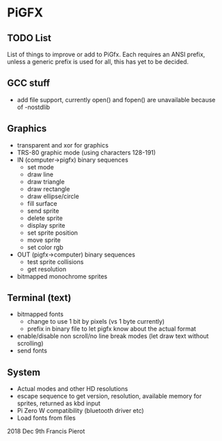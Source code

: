 # PiGFX
## TODO  List

List of things to improve or add to PiGfx. Each requires an ANSI prefix, unless
a generic prefix is used for all, this has yet to be decided.

## GCC stuff

* add file support, currently open() and fopen() are unavailable because of -nostdlib


## Graphics

* transparent and xor for graphics
* TRS-80 graphic mode (using characters 128-191)
* IN (computer->pigfx) binary sequences
  * set mode
  * draw line
  * draw triangle
  * draw rectangle
  * draw ellipse/circle
  * fill surface
  * send sprite 
  * delete sprite
  * display sprite
  * set sprite position
  * move sprite
  * set color rgb
* OUT (pigfx->computer) binary sequences
  * test sprite collisions
  * get resolution
* bitmapped monochrome sprites

## Terminal (text)

* bitmapped fonts
  * change to use 1 bit by pixels (vs 1 byte currently)
  * prefix in binary file to let pigfx know about the actual format
* enable/disable non scroll/no line break modes (let draw text without scrolling)
* send fonts

## System

* Actual modes and other HD resolutions
* escape sequence to get version, resolution, available memory for sprites, returned as kbd input
* Pi Zero W compatibility (bluetooth driver etc)
* Load fonts from files

2018 Dec 9th
Francis Pierot